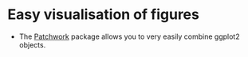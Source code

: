 # Easy visualisation of figures

- The [Patchwork](https://patchwork.data-imaginist.com/) package allows you to very easily combine ggplot2 objects. 

